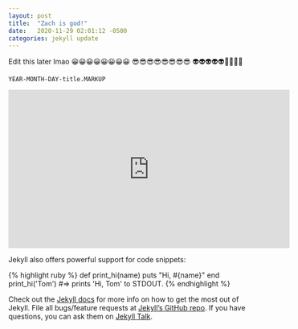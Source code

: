 ```yaml
---
layout: post
title:  "Zach is god!"
date:   2020-11-29 02:01:12 -0500
categories: jekyll update
---
```

Edit this later lmao
😀😀😀😀😀😀😀😀
😎😎😎😎😎😎😎😎
👽👽👽👽👽🤖🤖🤖🤖

`YEAR-MONTH-DAY-title.MARKUP`

<iframe width="560" height="315" src="https://www.youtube.com/embed/dQw4w9WgXcQ" frameborder="0" allow="accelerometer; autoplay; clipboard-write; encrypted-media; gyroscope; picture-in-picture" allowfullscreen></iframe>

Jekyll also offers powerful support for code snippets:

{% highlight ruby %}
def print_hi(name)
  puts "Hi, #{name}"
end
print_hi('Tom')
#=> prints 'Hi, Tom' to STDOUT.
{% endhighlight %}

Check out the [Jekyll docs][jekyll-docs] for more info on how to get the most out of Jekyll. File all bugs/feature requests at [Jekyll’s GitHub repo][jekyll-gh]. If you have questions, you can ask them on [Jekyll Talk][jekyll-talk].

[jekyll-docs]: https://jekyllrb.com/docs/home
[jekyll-gh]:   https://github.com/jekyll/jekyll
[jekyll-talk]: https://talk.jekyllrb.com/
